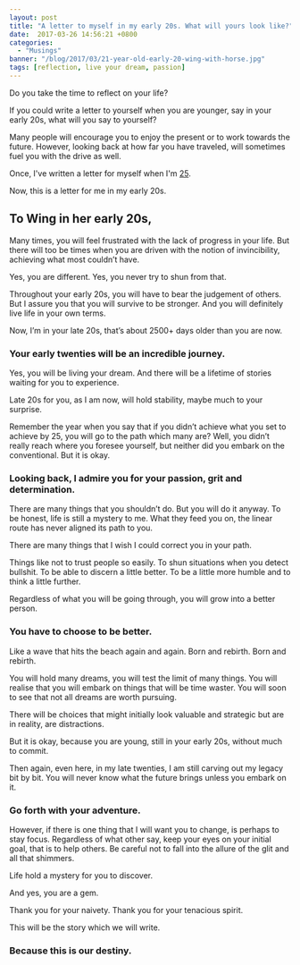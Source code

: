 ```yaml
---
layout: post
title: "A letter to myself in my early 20s. What will yours look like?"
date:  2017-03-26 14:56:21 +0800
categories:
  - "Musings"
banner: "/blog/2017/03/21-year-old-early-20-wing-with-horse.jpg"
tags: [reflection, live your dream, passion]
---
```

Do you take the time to reflect on your life?

If you could write a letter to yourself when you are younger, say in your early 20s, what will you say to yourself?

Many people will encourage you to enjoy the present or to work towards the future. However, looking back at how far you have traveled, will sometimes fuel you with the drive as well.

Once, I've written a letter for myself when I'm [25](/musings/2015/12/05/a-motivational-read-for-25-year-old/).

Now, this is a letter for me in my early 20s.

## To Wing in her early 20s,
Many times, you will feel frustrated with the lack of progress in your life. But there will too be times when you are driven with the notion of invincibility, achieving what most couldn’t have.

Yes, you are different. Yes, you never try to shun from that.

Throughout your early 20s, you will have to bear the judgement of others. But I assure you that you will survive to be stronger. And you will definitely live life in your own terms.

Now, I’m in your late 20s, that’s about 2500+ days older than you are now.

### Your early twenties will be an incredible journey.
Yes, you will be living your dream. And there will be a lifetime of stories waiting for you to experience.

Late 20s for you, as I am now, will hold stability, maybe much to your surprise.

Remember the year when you say that if you didn’t achieve what you set to achieve by 25, you will go to the path which many are? Well, you didn’t really reach where you foresee yourself, but neither did you embark on the conventional. But it is okay.

### Looking back, I admire you for your passion, grit and determination.
There are many things that you shouldn’t do. But you will do it anyway. To be honest, life is still a mystery to me. What they feed you on, the linear route has never aligned its path to you.

There are many things that I wish I could correct you in your path.

Things like not to trust people so easily. To shun situations when you detect bullshit. To be able to discern a little better. To be a little more humble and to think a little further.

Regardless of what you will be going through, you will grow into a better person.

### You have to choose to be better.
Like a wave that hits the beach again and again. Born and rebirth. Born and rebirth.

You will hold many dreams, you will test the limit of many things. You will realise that you will embark on things that will be time waster. You will soon to see that not all dreams are worth pursuing.

There will be choices that might initially look valuable and strategic but are in reality, are distractions.

But it is okay, because you are young, still in your early 20s, without much to commit.

Then again, even here, in my late twenties, I am still carving out my legacy bit by bit. You will never know what the future brings unless you embark on it.

### Go forth with your adventure.
However, if there is one thing that I will want you to change, is perhaps to stay focus. Regardless of what other say, keep your eyes on your initial goal, that is to help others. Be careful not to fall into the allure of the glit and all that shimmers.

Life hold a mystery for you to discover.

And yes, you are a gem.

Thank you for your naivety. Thank you for your tenacious spirit.

This will be the story which we will write.

### Because this is our destiny.

